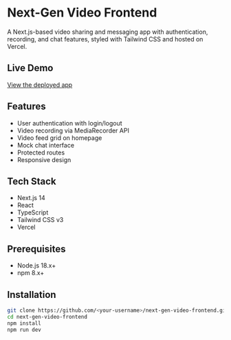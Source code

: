 # Next-Gen Video Frontend

A Next.js-based video sharing and messaging app with authentication, recording, and chat features, styled with Tailwind CSS and hosted on Vercel.

## Live Demo
[View the deployed app](<your-vercel-url>)

## Features
- User authentication with login/logout
- Video recording via MediaRecorder API
- Video feed grid on homepage
- Mock chat interface
- Protected routes
- Responsive design

## Tech Stack
- Next.js 14
- React
- TypeScript
- Tailwind CSS v3
- Vercel

## Prerequisites
- Node.js 18.x+
- npm 8.x+

## Installation
```bash
git clone https://github.com/<your-username>/next-gen-video-frontend.git
cd next-gen-video-frontend
npm install
npm run dev